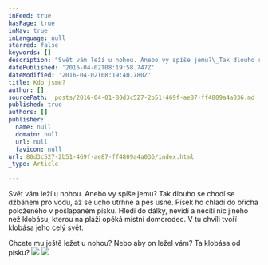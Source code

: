 ```yaml
---
inFeed: true
hasPage: true
inNav: true
inLanguage: null
starred: false
keywords: []
description: "Svět vám leží u nohou. Anebo vy spíše jemu?\_Tak dlouho se chodí se džbánem pro vodu, až se ucho utrhne a pes usne. Písek ho chladí do břicha položeného v pošlapaném písku. Hledí do dálky, nevidí a necítí nic jiného než klobásu, kterou na pláži opéká místní domorodec. V tu chvíli tvoří klobása jeho celý svět."
datePublished: '2016-04-02T08:19:58.747Z'
dateModified: '2016-04-02T08:19:40.780Z'
title: Kdo jsme?
author: []
sourcePath: _posts/2016-04-01-80d3c527-2b51-469f-ae87-ff4809a4a036.md
published: true
authors: []
publisher:
  name: null
  domain: null
  url: null
  favicon: null
url: 80d3c527-2b51-469f-ae87-ff4809a4a036/index.html
_type: Article

---
```

Svět vám leží u nohou. Anebo vy spíše jemu? Tak dlouho se chodí se džbánem pro vodu, až se ucho utrhne a pes usne. Písek ho chladí do břicha položeného v pošlapaném písku. Hledí do dálky, nevidí a necítí nic jiného než klobásu, kterou na pláži opéká místní domorodec. V tu chvíli tvoří klobása jeho celý svět.

Chcete mu ještě ležet u nohou? Nebo aby on ležel vám? Ta klobása od písku?
![](https://the-grid-user-content.s3-us-west-2.amazonaws.com/7c23450b-175a-4915-a4b7-826265412831.jpg)
![](https://the-grid-user-content.s3-us-west-2.amazonaws.com/d6f9a070-414a-46fb-b57d-2c98843c241e.jpg)
